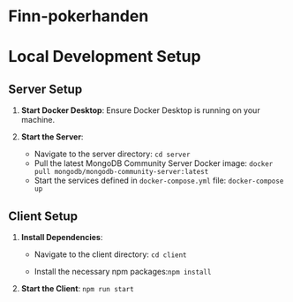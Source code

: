 # Finn-pokerhanden

# Local Development Setup

## Server Setup

1. **Start Docker Desktop**: Ensure Docker Desktop is running on your machine.

2. **Start the Server**:
   - Navigate to the server directory:
     `cd server`
   - Pull the latest MongoDB Community Server Docker image:
     `docker pull mongodb/mongodb-community-server:latest`
   - Start the services defined in `docker-compose.yml` file:
     `docker-compose up`

## Client Setup

1. **Install Dependencies**:

   - Navigate to the client directory: `cd client`

   - Install the necessary npm packages:`npm install`

2. **Start the Client**:
   `npm run start`
